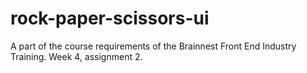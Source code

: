 # rock-paper-scissors-ui
 A part of the course requirements of the Brainnest Front End Industry Training. Week 4, assignment 2.
